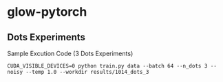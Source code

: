# glow-pytorch

## Dots Experiments

Sample Excution Code (3 Dots Experiments)
~~~
CUDA_VISIBLE_DEVICES=0 python train.py data --batch 64 --n_dots 3 --noisy --temp 1.0 --workdir results/1014_dots_3
~~~
